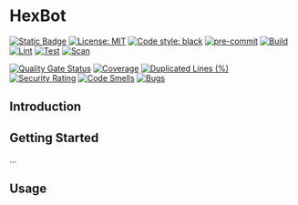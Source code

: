# HexBot

[![Static Badge](https://img.shields.io/badge/version-0.2.0-blue)](https://github.com/AidanInceer/HexBot)
[![License: MIT](https://img.shields.io/badge/License-MIT-yellow.svg)](https://opensource.org/licenses/MIT)
[![Code style: black](https://img.shields.io/badge/code%20style-black-000000.svg)](https://github.com/psf/black)
[![pre-commit](https://img.shields.io/badge/pre--commit-enabled-brightgreen?logo=pre-commit)](https://github.com/pre-commit/pre-commit)
[![Build](https://github.com/AidanInceer/HexBot/actions/workflows/build.yml/badge.svg)](https://github.com/AidanInceer/HexBot/actions/workflows/build.yml)
[![Lint](https://github.com/AidanInceer/HexBot/actions/workflows/lint.yml/badge.svg)](https://github.com/AidanInceer/HexBot/actions/workflows/lint.yml)
[![Test](https://github.com/AidanInceer/HexBot/actions/workflows/test.yml/badge.svg)](https://github.com/AidanInceer/HexBot/actions/workflows/test.yml)
[![Scan](https://github.com/AidanInceer/HexBot/actions/workflows/scan.yml/badge.svg)](https://github.com/AidanInceer/HexBot/actions/workflows/scan.yml)

[![Quality Gate Status](https://sonarcloud.io/api/project_badges/measure?project=AidanInceer_HexBot&metric=alert_status)](https://sonarcloud.io/summary/new_code?id=AidanInceer_HexBot)
[![Coverage](https://sonarcloud.io/api/project_badges/measure?project=AidanInceer_HexBot&metric=coverage)](https://sonarcloud.io/summary/new_code?id=AidanInceer_HexBot)
[![Duplicated Lines (%)](https://sonarcloud.io/api/project_badges/measure?project=AidanInceer_HexBot&metric=duplicated_lines_density)](https://sonarcloud.io/summary/new_code?id=AidanInceer_HexBot)
[![Security Rating](https://sonarcloud.io/api/project_badges/measure?project=AidanInceer_HexBot&metric=security_rating)](https://sonarcloud.io/summary/new_code?id=AidanInceer_HexBot)
[![Code Smells](https://sonarcloud.io/api/project_badges/measure?project=AidanInceer_HexBot&metric=code_smells)](https://sonarcloud.io/summary/new_code?id=AidanInceer_HexBot)
[![Bugs](https://sonarcloud.io/api/project_badges/measure?project=AidanInceer_HexBot&metric=bugs)](https://sonarcloud.io/summary/new_code?id=AidanInceer_HexBot)

## Introduction

## Getting Started

...

## Usage
